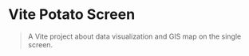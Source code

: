 # Vite Potato Screen
  
> A Vite project about data visualization and GIS map on the single screen.

